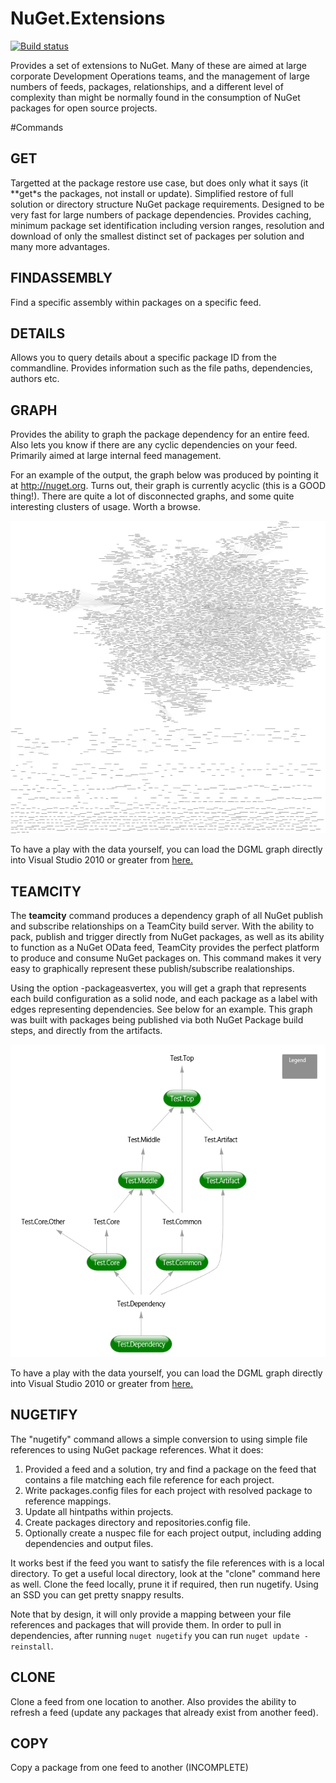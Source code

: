 # NuGet.Extensions
[![Build status](https://ci.appveyor.com/api/projects/status/cd6eu7k8l30sk4kp)](https://ci.appveyor.com/project/BenPhegan/nuget-extensions)

Provides a set of extensions to NuGet.  Many of these are aimed at large corporate Development Operations teams, and the management of large numbers of feeds, packages, relationships, and a different level of complexity than might be normally found in the consumption of NuGet packages for open source projects.

#Commands

## GET
Targetted at the package restore use case, but does only what it says (it **get*s the packages, not install or update).  Simplified restore of full solution or directory structure NuGet package requirements.  Designed to be very fast for large numbers of package dependencies.  Provides caching, minimum package set identification including version ranges, resolution and download of only the smallest distinct set of packages per solution and many more advantages.  

## FINDASSEMBLY
Find a specific assembly within packages on a specific feed.

## DETAILS
Allows you to query details about a specific package ID from the commandline.  Provides information such as the file paths, dependencies, authors etc.

## GRAPH
Provides the ability to graph the package dependency for an entire feed.  Also lets you know if there are any cyclic dependencies on your feed.  Primarily aimed at large internal feed management.

For an example of the output, the graph below was produced by pointing it at http://nuget.org.  Turns out, their graph is currently acyclic (this is a GOOD thing!).  There are quite a lot of disconnected graphs, and some quite interesting clusters of usage.  Worth a browse.

<img src="https://github.com/BenPhegan/NuGet.Extensions/raw/master/images/NuGetOrgDependencyGraph.png" alt="NuGet TeamCity Package Dependency Graph" height="500" width="700" />

To have a play with the data yourself, you can load the DGML graph directly into Visual Studio 2010 or greater from [here.](https://raw.githubusercontent.com/BenPhegan/NuGet.Extensions/master/images/NuGetOrgDependencyGraph.dgml)

## TEAMCITY
The **teamcity** command produces a dependency graph of all NuGet publish and subscribe relationships on a TeamCity build server.  With the ability to pack, publish and trigger directly from NuGet packages, as well as its ability to function as a NuGet OData feed, TeamCity provides the perfect platform to produce and consume NuGet packages on.  This command makes it very easy to graphically represent these publish/subscribe realationships.

Using the option -packageasvertex, you will get a graph that represents each build configuration as a solid node, and each package as a label with edges representing dependencies.  See below for an example.  This graph was built with packages being published via both NuGet Package build steps, and directly from the artifacts.

<img src="https://github.com/BenPhegan/NuGet.Extensions/raw/master/images/TeamCityPackageTriggers.png" alt="NuGet TeamCity Package Dependency Graph" height="500" width="700" />

To have a play with the data yourself, you can load the DGML graph directly into Visual Studio 2010 or greater from [here.](https://raw.githubusercontent.com/BenPhegan/NuGet.Extensions/master/images/TeamCityPackageTriggers.dgml)

## NUGETIFY
The "nugetify" command allows a simple conversion to using simple file references to using NuGet package references.  What it does:

1. Provided a feed and a solution, try and find a package on the feed that contains a file matching each file reference for each project.
1. Write packages.config files for each project with resolved package to reference mappings.
1. Update all hintpaths within projects.
1. Create packages directory and repositories.config file.
1. Optionally create a nuspec file for each project output, including adding dependencies and output files.

It works best if the feed you want to satisfy the file references with is a local directory.  To get a useful local directory, look at the "clone" command here as well.  Clone the feed locally, prune it if required, then run nugetify.  Using an SSD you can get pretty snappy results.

Note that by design, it will only provide a mapping between your file references and packages that will provide them. In order to pull in dependencies, after running `nuget nugetify` you can run `nuget update -reinstall`.

## CLONE
Clone a feed from one location to another.  Also provides the ability to refresh a feed (update any packages that already exist from another feed).

## COPY
Copy a package from one feed to another (INCOMPLETE)


[1]: http://github.com/BenPhegan/NuGet.Extensions/raw/master/images/NuGetOrgDependencyGraph.png  "Optional title attribute"
